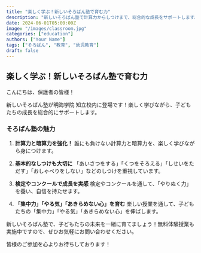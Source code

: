 ```yaml
---
title: "楽しく学ぶ！新しいそろばん塾で育む力"
description: "新しいそろばん塾で計算力からしつけまで、総合的な成長をサポートします。"
date: 2024-06-01T05:00:00Z
image: "/images/classroom.jpg"
categories: ["education"]
authors: ["Your Name"]
tags: ["そろばん", "教育", "幼児教育"]
draft: false
---
```


## 楽しく学ぶ！新しいそろばん塾で育む力

こんにちは、保護者の皆様！

新しいそろばん塾が明海学院 知立校内に登場です！楽しく学びながら、子どもたちの成長を総合的にサポートします。

### そろばん塾の魅力

1. **計算力と暗算力を強化！**
    誰にも負けない計算力と暗算力を、楽しく学びながら身につけます。

2. **基本的なしつけも大切に**
    「あいさつをする」「くつをそろえる」「しせいをただす」「おしゃべりをしない」などのしつけを重視しています。

3. **検定やコンクールで成長を実感**
    検定やコンクールを通して、「やりぬく力」を養い、自信を持たせます。

4. **「集中力」「やる気」「あきらめない心」を育む**
    楽しい授業を通して、子どもたちの「集中力」「やる気」「あきらめない心」を伸ばします。

新しいそろばん塾で、子どもたちの未来を一緒に育てましょう！無料体験授業も実施中ですので、ぜひお気軽にお問い合わせください。

皆様のご参加を心よりお待ちしております！
